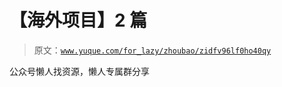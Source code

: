 # 【海外项目】2 篇

> 原文：[`www.yuque.com/for_lazy/zhoubao/zidfv96lf0ho40qy`](https://www.yuque.com/for_lazy/zhoubao/zidfv96lf0ho40qy)

公众号懒人找资源，懒人专属群分享